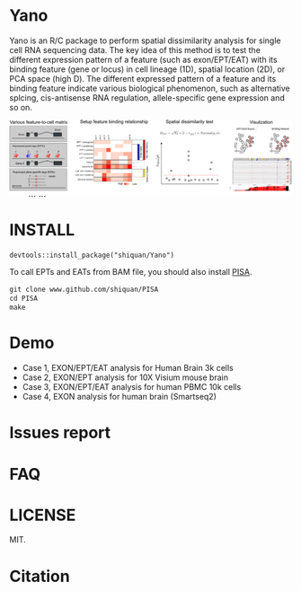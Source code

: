 # Yano
Yano is an R/C package to perform spatial dissimilarity analysis for single cell RNA sequencing data. The key idea of this method is to test the different expression pattern of a feature (such as exon/EPT/EAT) with its binding feature (gene or locus) in cell lineage (1D), spatial location (2D), or PCA space (high D). The different expressed pattern of a feature and its binding feature indicate various biological phenomenon, such as alternative splcing, cis-antisense RNA regulation, allele-specific gene expression and so on. 

![pipeline](https://github.com/shiquan/Yano-doc/blob/master/figs/pipeline.png?raw=true)

# INSTALL

```
devtools::install_package("shiquan/Yano")
```
To call EPTs and EATs from BAM file, you should also install [PISA](www.github.com/shiquan/PISA).
```
git clone www.github.com/shiquan/PISA
cd PISA
make
```
# Demo
* Case 1, EXON/EPT/EAT analysis for Human Brain 3k cells
* Case 2, EXON/EPT analysis for 10X Visium mouse brain
* Case 3, EXON/EPT/EAT analysis for human PBMC 10k cells
* Case 4, EXON analysis for human brain (Smartseq2)

# Issues report

# FAQ

# LICENSE
MIT.

# Citation
 


